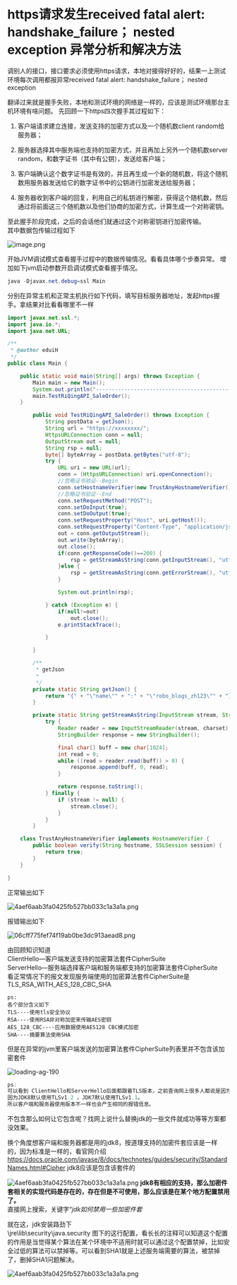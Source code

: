 # https请求发生received fatal alert: handshake_failure； nested exception 异常分析和解决方法



调别人的接口，接口要求必须使用https请求，本地对接得好好的，结果一上测试环境每次调用都报异常received fatal alert: handshake_failure； nested exception

翻译过来就是握手失败，本地和测试环境的网络是一样的，应该是测试环境那台主机环境有啥问题。
先回顾一下https四次握手其过程如下：

1. 客户端请求建立连接，发送支持的加密方式以及一个随机数client random给服务器；

2. 服务器选择其中服务端也支持的加密方式，并且再加上另外一个随机数server random，和数字证书（其中有公钥），发送给客户端；

3. 客户端确认这个数字证书是有效的，并且再生成一个新的随机数，将这个随机数用服务器发送给它的数字证书中的公钥进行加密发送给服务器；

4. 服务器收到客户端的回复，利用自己的私钥进行解密，获得这个随机数，然后通过将前面这三个随机数以及他们协商的加密方式，计算生成一个对称密钥。

至此握手阶段完成，之后的会话他们就通过这个对称密钥进行加密传输。  
其中数据包传输过程如下

![image.png](../image/1.png)

开始JVM调试模式查看握手过程中的数据传输情况。看看具体哪个步奏异常。
增加如下jvm启动参数开启调试模式查看握手情况。

```java
java -Djavax.net.debug=ssl Main 
```

分别在异常主机和正常主机执行如下代码，填写目标服务器地址，发起https握手。拿结果对比看看哪里不一样

```java
import javax.net.ssl.*;
import java.io.*;
import java.net.URL;

/**
 * @author eduiH
 */
public class Main {

    public static void main(String[] args) throws Exception {
        Main main = new Main();
        System.out.println("---------------------------------------------------------------------");
        main.TestRiQingAPI_SaleOrder();
    }

        public void TestRiQingAPI_SaleOrder() throws Exception {
            String postData = getJson();
            String url = "https://xxxxxxxx/";
            HttpsURLConnection conn = null;
            OutputStream out = null;
            String rsp = null;
            byte[] byteArray = postData.getBytes("utf-8");
            try {
                URL uri = new URL(url);
                conn = (HttpsURLConnection) uri.openConnection();
                //忽略证书验证--Begin
                conn.setHostnameVerifier(new TrustAnyHostnameVerifier());
                //忽略证书验证--End
                conn.setRequestMethod("POST");
                conn.setDoInput(true);
                conn.setDoOutput(true);
                conn.setRequestProperty("Host", uri.getHost());
                conn.setRequestProperty("Content-Type", "application/json");
                out = conn.getOutputStream();
                out.write(byteArray);
                out.close();
                if(conn.getResponseCode()==200) {
                    rsp = getStreamAsString(conn.getInputStream(), "utf-8");
                }else {
                    rsp = getStreamAsString(conn.getErrorStream(), "utf-8");
                }

                System.out.println(rsp);

            } catch (Exception e) {
                if(null!=out)
                    out.close();
                e.printStackTrace();

            }

        }

        /**
         * getJson
         *
         */
        private static String getJson() {
            return "{" + "\"name\"" + ":" + "\"robo_blogs_zh123\"" + "}";
        }

        private static String getStreamAsString(InputStream stream, String charset) throws IOException {
            try {
                Reader reader = new InputStreamReader(stream, charset);
                StringBuilder response = new StringBuilder();

                final char[] buff = new char[1024];
                int read = 0;
                while ((read = reader.read(buff)) > 0) {
                    response.append(buff, 0, read);
                }

                return response.toString();
            } finally {
                if (stream != null) {
                    stream.close();
                }
            }
        }

    class TrustAnyHostnameVerifier implements HostnameVerifier {
        public boolean verify(String hostname, SSLSession session) {
            return true;
        }
    }

}
```

正常输出如下

![4aef6aab3fa0425fb527bb033c1a3a1a.png](../image/2.png)

报错输出如下

![06cff775fef74f19ab0be3dc913aead8.png](../image/3.png)

由回顾知识知道  
ClientHello—客户端发送支持的加密算法套件CipherSuite  
ServerHello—服务端选择客户端和服务端都支持的加密算法套件CipherSuite  
看正常情况下的报文发现服务端使用的加密算法套件CipherSuite是  
TLS_RSA_WITH_AES_128_CBC_SHA

```
ps:
各个部分含义如下
TLS----使用tls安全协议
RSA----使用RSA非对称加密来传输AES密钥
AES_128_CBC----应用数据使用AES128 CBC模式加密
SHA----摘要算法使用SHA
```

但是在异常的jvm里客户端发送的加密算法套件CipherSuite列表里并不包含该加密套件

![loading-ag-190](../image/4.png)

```java
ps:
可以看到 ClientHello和ServerHello后面都跟着TLS版本，之前查询网上很多人都说是因为版本不一致问题。
因为JDK8默认使用TLSv1.2 ，JDK7默认使用TLSv1.1。
所以客户端和服务器使用版本不一样也会产生相同的报错信息。
```

不包含那么如何让它包含呢？找网上说什么替换jdk的一些文件就成功等等方案都没效果。  

换个角度想客户端和服务器都是用的jdk8，按道理支持的加密件套应该是一样的，因为标准是一样的，看官网介绍  
<https://docs.oracle.com/javase/8/docs/technotes/guides/security/StandardNames.html#Cipher>
jdk8应该是包含该套件的  

![4aef6aab3fa0425fb527bb033c1a3a1a.png](../image/5.png)
**jdk8有相应的支持，那么加密件套相关的实现代码是存在的，存在但是不可使用，那么应该是在某个地方配置禁用了。**    
直接网上搜索，关键字“*jdk如何禁用一些加密件套*

就在这，jdk安装路劲下  
\jre\lib\security\java.security 图下的这行配置，看长长的注释可以知道这个配置的作用是当觉得某个算法在某个环境中不适用时就可以通过这个配置禁掉，比如安全过低的算法可以禁掉等。可以看到SHA1就是上述服务端需要的算法，被禁掉了，删掉SHA1问题解决。

![4aef6aab3fa0425fb527bb033c1a3a1a.png](../image/6.png)
